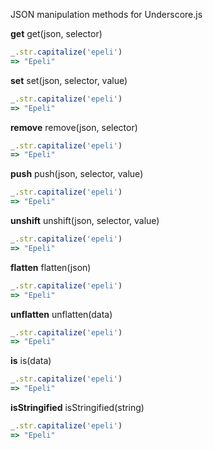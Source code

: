 JSON manipulation methods for Underscore.js

**get** get(json, selector)

```javascript
_.str.capitalize('epeli')
=> "Epeli"
```

**set** set(json, selector, value)

```javascript
_.str.capitalize('epeli')
=> "Epeli"
```

**remove** remove(json, selector)

```javascript
_.str.capitalize('epeli')
=> "Epeli"
```

**push** push(json, selector, value)

```javascript
_.str.capitalize('epeli')
=> "Epeli"
```

**unshift** unshift(json, selector, value)

```javascript
_.str.capitalize('epeli')
=> "Epeli"
```

**flatten** flatten(json)

```javascript
_.str.capitalize('epeli')
=> "Epeli"
```

**unflatten** unflatten(data)

```javascript
_.str.capitalize('epeli')
=> "Epeli"
```

**is** is(data)

```javascript
_.str.capitalize('epeli')
=> "Epeli"
```

**isStringified** isStringified(string)

```javascript
_.str.capitalize('epeli')
=> "Epeli"
```
